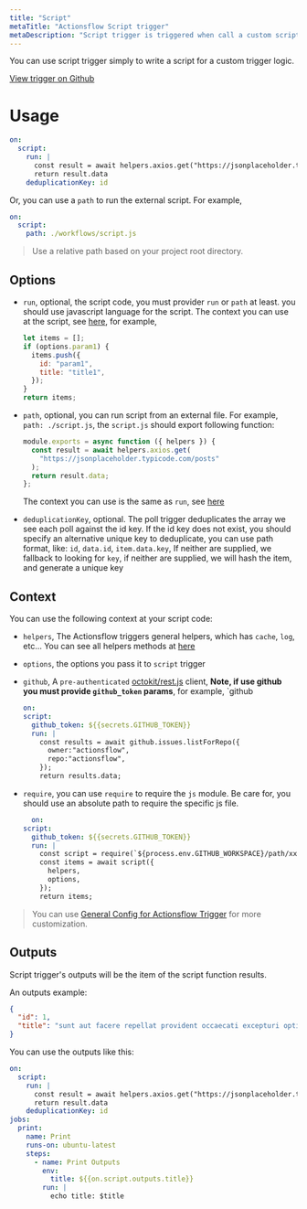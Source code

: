 ```yaml
---
title: "Script"
metaTitle: "Actionsflow Script trigger"
metaDescription: "Script trigger is triggered when call a custom script function returns."
---
```


You can use script trigger simply to write a script for a custom trigger logic.

[View trigger on Github](https://github.com/actionsflow/actionsflow/blob/main/packages/actionsflow/src/triggers/script.ts)

# Usage

```yaml
on:
  script:
    run: |
      const result = await helpers.axios.get("https://jsonplaceholder.typicode.com/posts")
      return result.data
    deduplicationKey: id
```

Or, you can use a `path` to run the external script. For example,

```yaml
on:
  script:
    path: ./workflows/script.js
```

> Use a relative path based on your project root directory.

## Options

- `run`, optional, the script code, you must provider `run` or `path` at least. you should use javascript language for the script. The context you can use at the script, see [here](#context), for example,

  ```javascript
  let items = [];
  if (options.param1) {
    items.push({
      id: "param1",
      title: "title1",
    });
  }
  return items;
  ```

- `path`, optional, you can run script from an external file. For example, `path: ./script.js`, the `script.js` should export following function:

  ```javascript
  module.exports = async function ({ helpers }) {
    const result = await helpers.axios.get(
      "https://jsonplaceholder.typicode.com/posts"
    );
    return result.data;
  };
  ```

  The context you can use is the same as `run`, see [here](#context)

- `deduplicationKey`, optional. The poll trigger deduplicates the array we see each poll against the id key. If the id key does not exist, you should specify an alternative unique key to deduplicate, you can use path format, like: `id`, `data.id`, `item.data.key`, If neither are supplied, we fallback to looking for `key`, if neither are supplied, we will hash the item, and generate a unique key

## Context

You can use the following context at your script code:

- `helpers`, The Actionsflow triggers general helpers, which has `cache`, `log`, etc... You can see all helpers methods at [here](../reference/trigger-helpers.md)

- `options`, the options you pass it to `script` trigger

- `github`, A `pre-authenticated` [octokit/rest.js](https://github.com/octokit/rest.js) client, **Note, if use github you must provide `github_token` params**, for example, `github

  ```yaml
  on:
  script:
    github_token: ${{secrets.GITHUB_TOKEN}}
    run: |
      const results = await github.issues.listForRepo({
        owner:"actionsflow",
        repo:"actionsflow",
      });
      return results.data;
  ```

- `require`, you can use `require` to require the `js` module. Be care for, you should use an absolute path to require the specific js file.

  ```yaml
    on:
  script:
    github_token: ${{secrets.GITHUB_TOKEN}}
    run: |
      const script = require(`${process.env.GITHUB_WORKSPACE}/path/xx.js`);
      const items = await script({
        helpers,
        options,
      });
      return items;
  ```

> You can use [General Config for Actionsflow Trigger](../workflow.md#ontriggerconfig) for more customization.

## Outputs

Script trigger's outputs will be the item of the script function results.

An outputs example:

```json
{
  "id": 1,
  "title": "sunt aut facere repellat provident occaecati excepturi optio reprehenderit"
}
```

You can use the outputs like this:

```yaml
on:
  script:
    run: |
      const result = await helpers.axios.get("https://jsonplaceholder.typicode.com/posts")
      return result.data
    deduplicationKey: id
jobs:
  print:
    name: Print
    runs-on: ubuntu-latest
    steps:
      - name: Print Outputs
        env:
          title: ${{on.script.outputs.title}}
        run: |
          echo title: $title
```
